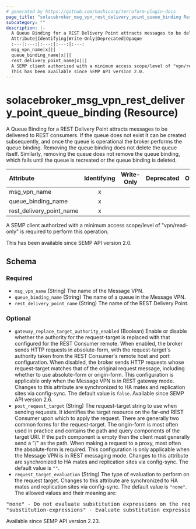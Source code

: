 ```yaml
---
# generated by https://github.com/hashicorp/terraform-plugin-docs
page_title: "solacebroker_msg_vpn_rest_delivery_point_queue_binding Resource - solacebroker"
subcategory: ""
description: |-
  A Queue Binding for a REST Delivery Point attracts messages to be delivered to REST consumers. If the queue does not exist it can be created subsequently, and once the queue is operational the broker performs the queue binding. Removing the queue binding does not delete the queue itself. Similarly, removing the queue does not remove the queue binding, which fails until the queue is recreated or the queue binding is deleted.
  Attribute|Identifying|Write-Only|Deprecated|Opaque
  :---|:---:|:---:|:---:|:---:
  msg_vpn_name|x|||
  queue_binding_name|x|||
  rest_delivery_point_name|x|||
  A SEMP client authorized with a minimum access scope/level of "vpn/read-only" is required to perform this operation.
  This has been available since SEMP API version 2.0.
---
```


# solacebroker_msg_vpn_rest_delivery_point_queue_binding (Resource)

A Queue Binding for a REST Delivery Point attracts messages to be delivered to REST consumers. If the queue does not exist it can be created subsequently, and once the queue is operational the broker performs the queue binding. Removing the queue binding does not delete the queue itself. Similarly, removing the queue does not remove the queue binding, which fails until the queue is recreated or the queue binding is deleted.


Attribute|Identifying|Write-Only|Deprecated|Opaque
:---|:---:|:---:|:---:|:---:
msg_vpn_name|x|||
queue_binding_name|x|||
rest_delivery_point_name|x|||



A SEMP client authorized with a minimum access scope/level of "vpn/read-only" is required to perform this operation.

This has been available since SEMP API version 2.0.



<!-- schema generated by tfplugindocs -->
## Schema

### Required

- `msg_vpn_name` (String) The name of the Message VPN.
- `queue_binding_name` (String) The name of a queue in the Message VPN.
- `rest_delivery_point_name` (String) The name of the REST Delivery Point.

### Optional

- `gateway_replace_target_authority_enabled` (Boolean) Enable or disable whether the authority for the request-target is replaced with that configured for the REST Consumer remote. When enabled, the broker sends HTTP requests in absolute-form, with the request-target's authority taken from the REST Consumer's remote host and port configuration. When disabled, the broker sends HTTP requests whose request-target matches that of the original request message, including whether to use absolute-form or origin-form. This configuration is applicable only when the Message VPN is in REST gateway mode. Changes to this attribute are synchronized to HA mates and replication sites via config-sync. The default value is `false`. Available since SEMP API version 2.6.
- `post_request_target` (String) The request-target string to use when sending requests. It identifies the target resource on the far-end REST Consumer upon which to apply the request. There are generally two common forms for the request-target. The origin-form is most often used in practice and contains the path and query components of the target URI. If the path component is empty then the client must generally send a "/" as the path. When making a request to a proxy, most often the absolute-form is required. This configuration is only applicable when the Message VPN is in REST messaging mode. Changes to this attribute are synchronized to HA mates and replication sites via config-sync. The default value is `""`.
- `request_target_evaluation` (String) The type of evaluation to perform on the request target. Changes to this attribute are synchronized to HA mates and replication sites via config-sync. The default value is `"none"`. The allowed values and their meaning are:

<pre>
"none" - Do not evaluate substitution expressions on the request target.
"substitution-expressions" - Evaluate substitution expressions on the request target.
</pre>
 Available since SEMP API version 2.23.
